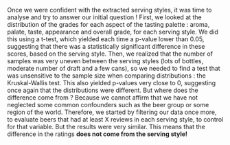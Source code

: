Once we were confident with the extracted serving styles, it was time to analyse and try to answer our initial question ! First, we looked at the distribution of the grades for each aspect of the tasting palette : aroma, palate, taste, appearance and overall grade, for each serving style. We did this using a t-test, which yielded each time a p-value lower than 0.05, suggesting that there was a statistically significant difference in these scores, based on the serving style. Then, we realized that the number of samples was very uneven between the serving styles (lots of bottles, moderate number of draft and a few cans), so we needed to find a test that was unsensitive to the sample size when comparing distributions : the Kruskal-Wallis test. This also yielded p-values very close to 0, suggesting once again that the distributions were different. But where does the difference come from ? Because we cannot affirm that we have not neglected some common confounders such as the beer group or some region of the world. Therefore, we started by filtering our data once more, to evaluate beers that had at least X reviews in each serving style, to control for that variable. But the results were very similar. This means that the difference in the ratings **does not come from the serving style!**